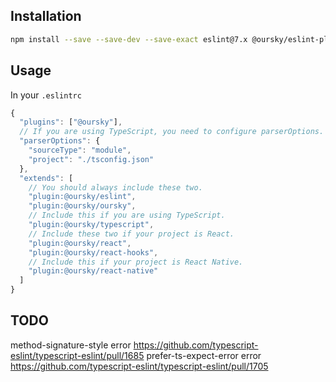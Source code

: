 ## Installation

```sh
npm install --save --save-dev --save-exact eslint@7.x @oursky/eslint-plugin
```

## Usage

In your `.eslintrc`

```javascript
{
  "plugins": ["@oursky"],
  // If you are using TypeScript, you need to configure parserOptions.
  "parserOptions": {
    "sourceType": "module",
    "project": "./tsconfig.json"
  },
  "extends": [
    // You should always include these two.
    "plugin:@oursky/eslint",
    "plugin:@oursky/oursky",
    // Include this if you are using TypeScript.
    "plugin:@oursky/typescript",
    // Include these two if your project is React.
    "plugin:@oursky/react",
    "plugin:@oursky/react-hooks",
    // Include this if your project is React Native.
    "plugin:@oursky/react-native"
  ]
}
```

## TODO

method-signature-style error https://github.com/typescript-eslint/typescript-eslint/pull/1685
prefer-ts-expect-error error https://github.com/typescript-eslint/typescript-eslint/pull/1705
